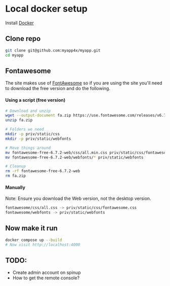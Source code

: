 # Local docker setup
Install [Docker](https://www.docker.com/)

## Clone repo
```bash
git clone git@github.com:myapp4x/myapp.git
cd myapp
```

## Fontawesome
The site makes use of [FontAwesome](https://fontawesome.com/) so if you are using the site you'll need to download the free version and do the following.

#### Using a script (free version)
```sh
# Download and unzip
wget --output-document fa.zip https://use.fontawesome.com/releases/v6.7.2/fontawesome-free-6.7.2-web.zip
unzip fa.zip

# Folders we need
mkdir -p priv/static/css
mkdir -p priv/static/webfonts

# Move things around
mv fontawesome-free-6.7.2-web/css/all.min.css priv/static/css/fontawesome.css
mv fontawesome-free-6.7.2-web/webfonts/* priv/static/webfonts

# Cleanup
rm -rf fontawesome-free-6.7.2-web
rm fa.zip
```

#### Manually
Note: Ensure you download the Web version, not the desktop version.
```bash
fontawesome/css/all.css -> priv/static/css/fontawesome.css
fontawesome/webfonts -> priv/static/webfonts
```

## Now make it run
```sh
docker compose up --build
# Now visit http://localhost:4000
```


## TODO:
- Create admin account on spinup
- How to get the remote console?
